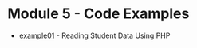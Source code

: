 # Module 5 - Code Examples

- [example01](https://github.com/belgort-clark/ctec-127-module-5-code-examples/tree/master/example01) - Reading Student Data Using PHP